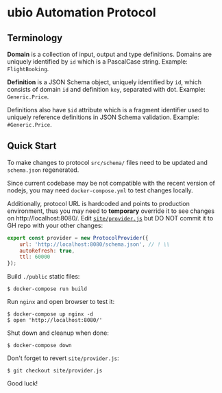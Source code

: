 # ubio Automation Protocol

## Terminology

**Domain** is a collection of input, output and type definitions. Domains are uniquely identified by `id` which is a PascalCase string. Example: `FlightBooking`.

**Definition** is a JSON Schema object, uniquely identified by `id`, which consists of domain `id` and definition `key`, separated with dot. Example: `Generic.Price`.

Definitions also have `$id` attribute which is a fragment identifier used to uniquely reference definitions in JSON Schema validation. Example: `#Generic.Price`.

## Quick Start

To make changes to protocol `src/schema/` files need to be updated and `schema.json` regenerated.

Since current codebase may be not compatible with the recent version of nodejs, you may need `docker-compose.yml` to test changes locally.

Additionally, protocol URL is hardcoded and points to production environment, thus you may need to **temporary** override it to see changes on http://localhost:8080/. Edit [`site/provider.js`](https://github.com/ubio/protocol/blob/master/site/provider.js) but DO NOT commit it to GH repo with your other changes:

```js
export const provider = new ProtocolProvider({
    url: 'http://localhost:8080/schema.json', // ! \\
    autoRefresh: true,
    ttl: 60000
});
```

Build `./public` static files:

    $ docker-compose run build

Run `nginx` and open browser to test it:

    $ docker-compose up nginx -d
    $ open 'http://localhost:8080/'

Shut down and cleanup when done:

    $ docker-compose down

Don't forget to revert `site/provider.js`:

    $ git checkout site/provider.js

Good luck!
